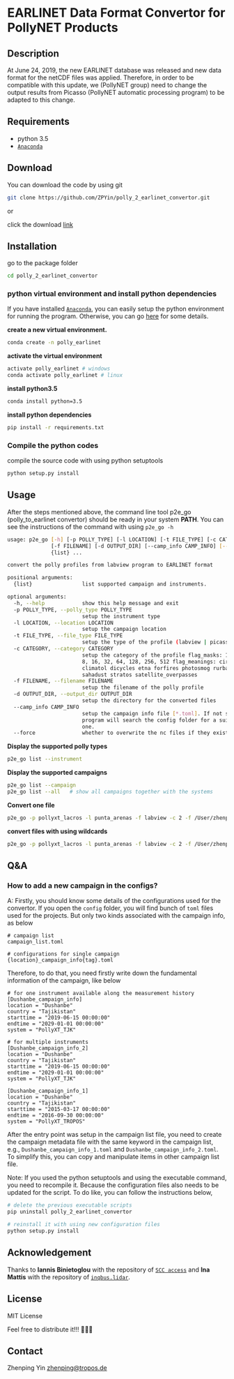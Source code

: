# EARLINET Data Format Convertor for PollyNET Products

## Description

At June 24, 2019, the new EARLINET database was released and new data format for the netCDF files was applied. Therefore, in order to be compatible with this update, we (PollyNET group) need to change the output results from Picasso (PollyNET automatic processing program) to be adapted to this change.

## Requirements

- python 3.5
- [`Anaconda`](https://www.anaconda.com/distribution/)

## Download

You can download the code by using git

```bash
git clone https://github.com/ZPYin/polly_2_earlinet_convertor.git
```

or 

click the download [link](https://github.com/ZPYin/polly_2_earlinet_convertor/archive/master.zip)

## Installation

go to the package folder

```bash
cd polly_2_earlinet_convertor
```

### python virtual environment and install python dependencies

If you have installed [`Anaconda`](https://www.anaconda.com/distribution/), you can easily setup the python environment for running the program. Otherwise, you can go [here](https://github.com/ZPYin/Pollynet_Processing_Chain/blob/master/doc/anaconda_installation.md) for some details.

**create a new virtual environment.**

```bash
conda create -n polly_earlinet
```

**activate the virtual environment**
```bash
activate polly_earlinet # windows
conda activate polly_earlinet # linux
```

**install python3.5**
```bash
conda install python=3.5
```

**install python dependencies**
```bash
pip install -r requirements.txt
```

### Compile the python codes

compile the source code with using python setuptools

```bash
python setup.py install
```

## Usage

After the steps mentioned above, the command line tool p2e_go (polly_to_earlinet convertor) should be ready in your system **PATH**. You can see the instructions of the command with using `p2e_go -h`

```bash
usage: p2e_go [-h] [-p POLLY_TYPE] [-l LOCATION] [-t FILE_TYPE] [-c CATEGORY]
              [-f FILENAME] [-d OUTPUT_DIR] [--camp_info CAMP_INFO] [--force]
              {list} ...

convert the polly profiles from labview program to EARLINET format

positional arguments:
  {list}                list supported campaign and instruments.

optional arguments:
  -h, --help            show this help message and exit
  -p POLLY_TYPE, --polly_type POLLY_TYPE
                        setup the instrument type
  -l LOCATION, --location LOCATION
                        setup the campaign location
  -t FILE_TYPE, --file_type FILE_TYPE
                        setup the type of the profile (labview | picasso)
  -c CATEGORY, --category CATEGORY
                        setup the category of the profile flag_masks: 1, 2, 4,
                        8, 16, 32, 64, 128, 256, 512 flag_meanings: cirrus
                        climatol dicycles etna forfires photosmog rurban
                        sahadust stratos satellite_overpasses
  -f FILENAME, --filename FILENAME
                        setup the filename of the polly profile
  -d OUTPUT_DIR, --output_dir OUTPUT_DIR
                        setup the directory for the converted files
  --camp_info CAMP_INFO
                        setup the campaign info file [*.toml]. If not set, the
                        program will search the config folder for a suitable
                        one.
  --force               whether to overwrite the nc files if they exists
```

**Display the supported polly types**

```bash
p2e_go list --instrument
```

**Display the supported campaigns**

```bash
p2e_go list --campaign
p2e_go list --all   # show all campaigns together with the systems
```

**Convert one file**

```bash
p2e_go -p pollyxt_lacros -l punta_arenas -f labview -c 2 -f /User/zhenping/desktop/file1.txt -d /Users/zhenping/Destkop/test --force
```

**convert files with using wildcards**

```bash
p2e_go -p pollyxt_lacros -l punta_arenas -f labview -c 2 -f /User/zhenping/desktop/file*.txt -d /Users/zhenping/Destkop/test --force
```

## Q&A

### How to add a new campaign in the configs?

A: Firstly, you should know some details of the configurations used for the convertor. If you open the `config` folder, you will find bunch of `toml` files used for the projects. But only two kinds associated with the campaign info, as below

```text
# campaign list
campaign_list.toml

# configurations for single campaign
{location}_campaign_info{tag}.toml
```

Therefore, to do that, you need firstly write down the fundamental information of the campaign, like below

```text
# for one instrument available along the measurement history
[Dushanbe_campaign_info]
location = "Dushanbe"
country = "Tajikistan"
starttime = "2019-06-15 00:00:00"
endtime = "2029-01-01 00:00:00"
system = "PollyXT_TJK" 

# for multiple instruments
[Dushanbe_campaign_info_2]
location = "Dushanbe"
country = "Tajikistan"
starttime = "2019-06-15 00:00:00"
endtime = "2029-01-01 00:00:00"
system = "PollyXT_TJK" 

[Dushanbe_campaign_info_1]
location = "Dushanbe"
country = "Tajikistan"
starttime = "2015-03-17 00:00:00"
endtime = "2016-09-30 00:00:00"
system = "PollyXT_TROPOS" 
```
After the entry point was setup in the campaign list file, you need to create the campaign metadata file with the same keyword in the campaign list, e.g., `Dushanbe_campaign_info_1.toml` and `Dushanbe_campaign_info_2.toml`. To simplify this, you can copy and manipulate items in other campaign list file. 

Note: If you used the python setuptools and using the executable command, you need to recompile it. Because the configuration files also needs to be updated for the script. To do like, you can follow the instructions below,

```bash
# delete the previous executable scripts
pip uninstall polly_2_earlinet_convertor

# reinstall it with using new configuration files
python setup.py install
```

## Acknowledgement

Thanks to **Iannis Binietoglou** with the repository of [`SCC access`](https://bitbucket.org/iannis_b/scc-access/src/default/) and **Ina Mattis** with the repository of [`inqbus.lidar`](https://github.com/Inqbus/inqbus.lidar). 

## License

MIT License

Feel free to distribute it!!! :beer::beer::beer:

## Contact

Zhenping Yin 
<zhenping@tropos.de>